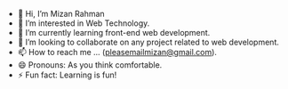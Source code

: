 - 👋 Hi, I’m Mizan Rahman
- 👀 I’m interested in Web Technology.
- 🌱 I’m currently learning front-end web development.
- 💞️ I’m looking to collaborate on any project related to web development.
- 📫 How to reach me ... (pleasemailmizan@gmail.com).
- 😄 Pronouns: As you think comfortable.
- ⚡ Fun fact: Learning is fun!

<!---
Mizan-Sanzi/Mizan-Sanzi is a ✨ special ✨ repository because its `README.md` (this file) appears on your GitHub profile.
You can click the Preview link to take a look at your changes.
--->

